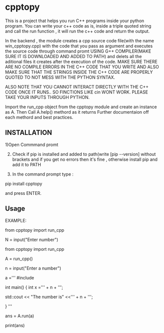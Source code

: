 # cpptopy

This is a project that helps you run C++ programs inside your python program. You can write your c++ code as is, inside a triple quoted
string and call the run function , it will run the c++ code and return the output.

In the backend , the module creates a cpp source code file(with the name win_cpptopy.cpp) with the code that you pass as argument and executes the source code through command promt USING G++ COMPILER(MAKE SURE IT IS DOWNLOADED AND ADDED TO PATH) and delets all the aditional files it creates after the execution of the code. MAKE SURE THERE ARE NO COMPILE ERRORS IN THE C++ CODE THAT YOU WRITE AND ALSO MAKE SURE THAT THE STRINGS INSIDE THE C++ CODE ARE PROPERLY QUOTED TO NOT MESS WITH THE PYTHON SYNTAX.

ALSO NOTE THAT YOU CANNOT INTERACT DIRECTLY WITH THE C++ CODE ONCE IT RUNS.. SO FINCTIONS LIKE cin WONT WORK. PLEASE TAKE YOUR INPUTS THROUGH
PYTHON.

Import the run_cpp object from the cpptopy module and create an instance as A. Then Call A.help() methord as it returns Further documentaion off each methord and best practices.


## INSTALLATION

1)Open Commmand promt

2) Check if pip is installed and added to path(write [pip --version] without brackets and if you get no errors then it's fine , otherwise
install pip and add it to PATH

3) In the command prompt type :

pip install cpptopy

and press ENTER.

## Usage

EXAMPLE:

from cpptopy import run_cpp

N = input("Enter number")

from cpptopy import run_cpp

A = run_cpp()

n = input("Enter a number")

a ='''
#include <iostream>

int main()
{
int x =''' + n + ''';


std::cout << "The number is" <<''' + n + ''';

}
    '''

ans  = A.run(a)

print(ans)

